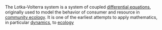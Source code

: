 The Lotka-Volterra system is a system of coupled [differential equations](./differential_equation.md), originally used to model the behavior of consumer and resource in [community ecology](./community_ecology.md). It is one of the earliest attempts to apply mathematics, in particular [dynamics](./dynamics.md), to [ecology](./ecology.md)